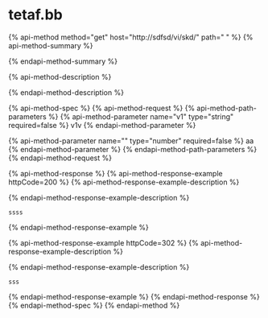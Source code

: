 # tetaf.bb

{% api-method method="get" host="http://sdfsd/vi/skd/" path="    " %}
{% api-method-summary %}

{% endapi-method-summary %}

{% api-method-description %}

{% endapi-method-description %}

{% api-method-spec %}
{% api-method-request %}
{% api-method-path-parameters %}
{% api-method-parameter name="v1" type="string" required=false %}
v1v
{% endapi-method-parameter %}

{% api-method-parameter name="" type="number" required=false %}
aa
{% endapi-method-parameter %}
{% endapi-method-path-parameters %}
{% endapi-method-request %}

{% api-method-response %}
{% api-method-response-example httpCode=200 %}
{% api-method-response-example-description %}

{% endapi-method-response-example-description %}

```
ssss
```
{% endapi-method-response-example %}

{% api-method-response-example httpCode=302 %}
{% api-method-response-example-description %}

{% endapi-method-response-example-description %}

```
sss
```
{% endapi-method-response-example %}
{% endapi-method-response %}
{% endapi-method-spec %}
{% endapi-method %}

